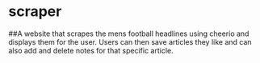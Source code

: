 # scraper

##A website that scrapes the mens football headlines using cheerio and displays them for the user. Users can then save articles they like and can also add and delete notes for that specific article.
